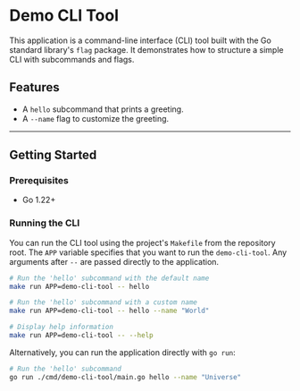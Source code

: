 # Demo CLI Tool

This application is a command-line interface (CLI) tool built with the Go standard library's `flag` package. It demonstrates how to structure a simple CLI with subcommands and flags.

## Features

-   A `hello` subcommand that prints a greeting.
-   A `--name` flag to customize the greeting.

---

## Getting Started

### Prerequisites

-   Go 1.22+

### Running the CLI

You can run the CLI tool using the project's `Makefile` from the repository root. The `APP` variable specifies that you want to run the `demo-cli-tool`. Any arguments after `--` are passed directly to the application.

```bash
# Run the 'hello' subcommand with the default name
make run APP=demo-cli-tool -- hello

# Run the 'hello' subcommand with a custom name
make run APP=demo-cli-tool -- hello --name "World"

# Display help information
make run APP=demo-cli-tool -- --help
```

Alternatively, you can run the application directly with `go run`:

```bash
# Run the 'hello' subcommand
go run ./cmd/demo-cli-tool/main.go hello --name "Universe"
```